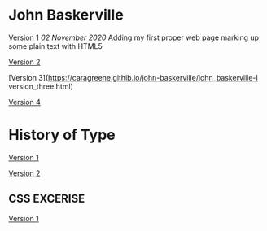 John Baskerville
================
[Version 1](https://caragreene.github.io/john-baskerville/john_baskerville.html)
*02 November 2020*
Adding my first proper web page marking up some plain text with HTML5

[Version 2](https://caragreene.github.io/john-baskerville/john_baskerville_version2.html)

[Version 3](https://caragreene.githib.io/john-baskerville/john_baskerville-I version_three.html)

[Version 4](https://caragreene.githib.io/john-baskerville/john_baskerville_version_4.html)


History of Type
===============
[Version 1](https://caragreene.github.io/john-baskerville/john_baskerville/history-one.html)

[Version 2](https://caragreene.github.io/john-baskerville/john_baskerville/history-two.html)

CSS EXCERISE
-----------

[Version 1](https://caragreene.github.io/john-baskerville/version1-font.html)
